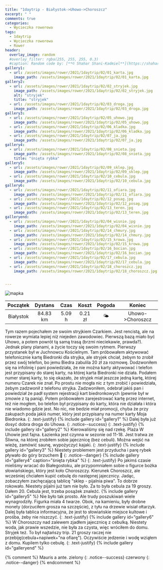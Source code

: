 ```yaml
---
title: "1daytrip - Białystok->Uhowo->Choroszcz"
excerpt: " "
comments: true
categories:
  - Wycieczka rowerowa
tags:
  - 1daytrip
  - Wycieczka rowerowa
  - Rower
header:
  overlay_image: random
  #overlay_filter: rgba(255, 255, 255, 0.3)
  #caption: Random code by: [**© Shahar Shani-Kadmiel**](https://shaharkadmiel.github.io)"
gallery1:
  - url: /assets/images/rower/2021/1daytrip/02/01_karta.jpg
    image_path: /assets/images/rower/2021/1daytrip/02/01_karta.jpg
gallery2:
  - url: /assets/images/rower/2021/1daytrip/02/02_stryjek.jpg
    image_path: /assets/images/rower/2021/1daytrip/02/02_stryjek.jpg
    alt: "stryjek"
    title: "stryjek"    
  - url: /assets/images/rower/2021/1daytrip/02/03_droga.jpg
    image_path: /assets/images/rower/2021/1daytrip/02/03_droga.jpg
gallery3:
  - url: /assets/images/rower/2021/1daytrip/02/05_uhowo.jpg
    image_path: /assets/images/rower/2021/1daytrip/02/05_uhowo.jpg
  - url: /assets/images/rower/2021/1daytrip/02/06_kladka.jpg
    image_path: /assets/images/rower/2021/1daytrip/02/06_kladka.jpg
  - url: /assets/images/rower/2021/1daytrip/02/07_ja.jpg
    image_path: /assets/images/rower/2021/1daytrip/02/07_ja.jpg
gallery4:
  - url: /assets/images/rower/2021/1daytrip/02/08_snieta.jpg
    image_path: /assets/images/rower/2021/1daytrip/02/08_snieta.jpg
    title: "śnięta rybka"    
gallery5:
  - url: /assets/images/rower/2021/1daytrip/02/09_sklep.jpg
    image_path: /assets/images/rower/2021/1daytrip/02/09_sklep.jpg
  - url: /assets/images/rower/2021/1daytrip/02/10_cebula.jpg
    image_path: /assets/images/rower/2021/1daytrip/02/10_cebula.jpg
gallery6:
  - url: /assets/images/rower/2021/1daytrip/02/11_ofiara.jpg
    image_path: /assets/images/rower/2021/1daytrip/02/11_ofiara.jpg
  - url: /assets/images/rower/2021/1daytrip/02/12_posag.jpg
    image_path: /assets/images/rower/2021/1daytrip/02/12_posag.jpg
  - url: /assets/images/rower/2021/1daytrip/02/13_teren.jpg
    image_path: /assets/images/rower/2021/1daytrip/02/13_teren.jpg
galleryend:
  - url: /assets/images/rower/2021/1daytrip/02/04_wisnie.jpg
    image_path: /assets/images/rower/2021/1daytrip/02/04_wisnie.jpg
  - url: /assets/images/rower/2021/1daytrip/02/14_chmury.jpg
    image_path: /assets/images/rower/2021/1daytrip/02/14_chmury.jpg
  - url: /assets/images/rower/2021/1daytrip/02/15_krowa.jpg
    image_path: /assets/images/rower/2021/1daytrip/02/15_krowa.jpg
  - url: /assets/images/rower/2021/1daytrip/02/16_bocian.jpg
    image_path: /assets/images/rower/2021/1daytrip/02/16_bocian.jpg
  - url: /assets/images/rower/2021/1daytrip/02/17_cebula.jpg
    image_path: /assets/images/rower/2021/1daytrip/02/17_cebula.jpg
  - url: /assets/images/rower/2021/1daytrip/02/18_choroszcz.jpg
    image_path: /assets/images/rower/2021/1daytrip/02/18_choroszcz.jpg


---
```

![mapka](/assets/images/rower/2021/1daytrip/02/mapka.png)

|Początek|Dystans|Czas|Koszt|Pogoda|Koniec|
|:---:|:---:|:---:|:---:|:---:|:---:|
|Białystok|84.83 km|5.09 h|0.21 zł|🌤️|Uhowo->Choroszcz|

Tym razem pojechałem ze swoim stryjkiem Czarkiem. Jest rencistą, ale na rowerze wymiata lepiej niż niejeden zawodowiec. Pierwszą bazą miało być Uhowo, a potem powrót tą samą trasą (brzmi nieciekawie, prawda?). Jednak plany planami, a życie toczy się swoim rytmem. Pierwszy przystanek był w Juchnowcu Kościelnym. Tam próbowałem aktywować telefonicznie kartę Biedronki dla stryjka, ale stryjek chciał, żebym to zrobił przez swój telefon, bo jemu Biedra zabulila 20 zł za rozmowę. Dodzwoniłem się na infolinię i pani powiedziała, że nie można karty aktywować i telefon jest przypisany do starej karty, na której karta Biedronki nie działa. Podałem numer starej karty, to się okazało, że stryjek miał jeszcze jedną kartę, której numeru Czarek nie znał. Po prostu nie mogła nic z tym zrobić i powiedziała, żebym zadzwonił z telefonu stryjka. Zadzwoniłem, odebrał jakiś pan i powiedział że padł system rejestracji kart biedronkowych (pewnie był w zmowie z tą panią). Potem próbowałem zarejestrować kartę przez internet, też nie mogłem, bo telefon był przypisany do karty, która nie działała i która nie wiadomo gdzie jest. No nic, nie bedzie miał promocji, chyba że przy zakupach poda jakiś numer, który jest przypisany na numer karty Moja Biedronka. 
{: .text-justify}
{% include gallery id="gallery1"  %}
Dalej była już dosyć dobra droga do Uhowa.
{: .notice--success}
{: .text-justify}
{% include gallery id="gallery2"  %}
Kierowaliśmy się nad rzekę. Plaża W Uhowie jest fajna. Łazienka jest czynna w sezonie od 11-18. Jest tratwa ze Śliwna, na której zrobiłem sobie jajecznicę (bez cebuli). Można wejść na wieżę, zamówić saunę, wypożyczyć kajaki.
{: .text-justify}
{% include gallery id="gallery3"  %}
Niestety problemem jest przyducha i parę rybek pływało do góry brzuchem 🙁 
{: .notice--danger}
{% include gallery id="gallery4" caption="śnięta rybka" %}
{: .text-justify}
Po jakimś czasie mieliśmy wracać do Białegostoku, ale przypomniałem sobie o figurce bożka słowiańskiego, który jest koło Choroszczy. Kierunek Choroszcz, ale wcześniej chciałem kupić cebulę do następnej jajecznicy. Jadąc, zobaczyłem zachęcającą tablicę "sklep - pijalnia piwa". To dobrze rokowało. Niestety pijalni już tam nie było. Za to była cebula za 19 groszy. Dałem 20. Cebula jest, trzeba posążek znaleźć.
{% include gallery id="gallery5"  %}
Nie było tak prosto. Ale trudy poszukiwań wiele wynagrodziły. Figurka miała 4 twarze. Obok, na kamieniu, były drobne monety (dorzuciłem grosza na szczęście), z tyłu na drzewie wisiał ołtarzyk. Dalej była tablica informacyjna, że jest to słowiańskie miejsce kultowe i prośba, żeby nie niszczyć.
{: .text-justify}
{% include gallery id="gallery6"  %}
W Choroszczy nad zalewem zjadłem jajecznicę z cebulką. Niestety woda, jak prawie wszedzie, nie była za czysta, więc wróciłem do domu. Stryjek też. To był najtańszy trip. 21 groszy raczej nie przebiję(cebula+napiwek+"na ofiarę"). Oczywiście jedzenie i wodę wziąłem z domu. Kupilem tylko cebulę.
{: .text-justify}
{% include gallery id="galleryend"  %}

{% comment %} 
Mauris a ante.
zielony
{: .notice--success}
czerwony
{: .notice--danger}
{% endcomment %}
